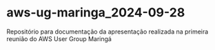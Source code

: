 # aws-ug-maringa_2024-09-28
Repositório para documentação da apresentação realizada na primeira reunião do AWS User Group Maringá
